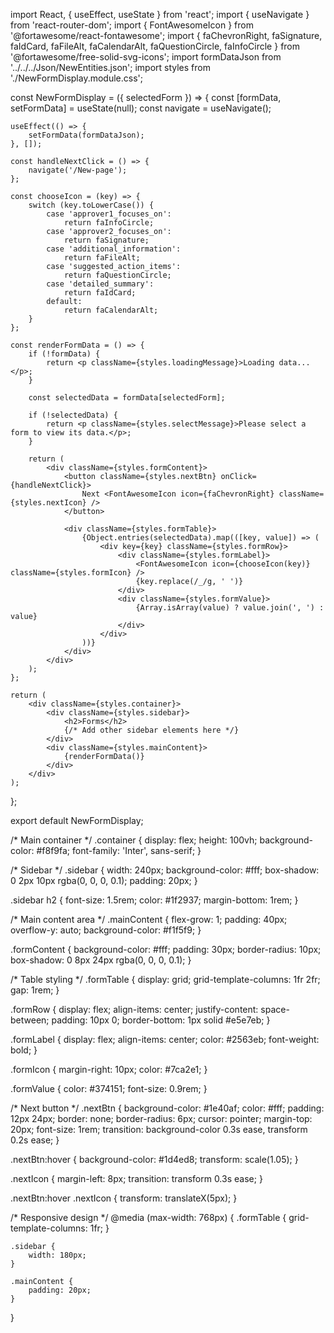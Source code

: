 import React, { useEffect, useState } from 'react';
import { useNavigate } from 'react-router-dom';
import { FontAwesomeIcon } from '@fortawesome/react-fontawesome';
import {
    faChevronRight, faSignature, faIdCard, faFileAlt, faCalendarAlt,
    faQuestionCircle, faInfoCircle
} from '@fortawesome/free-solid-svg-icons';
import formDataJson from '../../../Json/NewEntities.json';
import styles from './NewFormDisplay.module.css';

const NewFormDisplay = ({ selectedForm }) => {
    const [formData, setFormData] = useState(null);
    const navigate = useNavigate();

    useEffect(() => {
        setFormData(formDataJson);
    }, []);

    const handleNextClick = () => {
        navigate('/New-page');
    };

    const chooseIcon = (key) => {
        switch (key.toLowerCase()) {
            case 'approver1_focuses_on':
                return faInfoCircle;
            case 'approver2_focuses_on':
                return faSignature;
            case 'additional_information':
                return faFileAlt;
            case 'suggested_action_items':
                return faQuestionCircle;
            case 'detailed_summary':
                return faIdCard;
            default:
                return faCalendarAlt;
        }
    };

    const renderFormData = () => {
        if (!formData) {
            return <p className={styles.loadingMessage}>Loading data...</p>;
        }

        const selectedData = formData[selectedForm];

        if (!selectedData) {
            return <p className={styles.selectMessage}>Please select a form to view its data.</p>;
        }

        return (
            <div className={styles.formContent}>
                <button className={styles.nextBtn} onClick={handleNextClick}>
                    Next <FontAwesomeIcon icon={faChevronRight} className={styles.nextIcon} />
                </button>

                <div className={styles.formTable}>
                    {Object.entries(selectedData).map(([key, value]) => (
                        <div key={key} className={styles.formRow}>
                            <div className={styles.formLabel}>
                                <FontAwesomeIcon icon={chooseIcon(key)} className={styles.formIcon} />
                                {key.replace(/_/g, ' ')}
                            </div>
                            <div className={styles.formValue}>
                                {Array.isArray(value) ? value.join(', ') : value}
                            </div>
                        </div>
                    ))}
                </div>
            </div>
        );
    };

    return (
        <div className={styles.container}>
            <div className={styles.sidebar}>
                <h2>Forms</h2>
                {/* Add other sidebar elements here */}
            </div>
            <div className={styles.mainContent}>
                {renderFormData()}
            </div>
        </div>
    );
};

export default NewFormDisplay;


/* Main container */
.container {
    display: flex;
    height: 100vh;
    background-color: #f8f9fa;
    font-family: 'Inter', sans-serif;
}

/* Sidebar */
.sidebar {
    width: 240px;
    background-color: #fff;
    box-shadow: 0 2px 10px rgba(0, 0, 0, 0.1);
    padding: 20px;
}

.sidebar h2 {
    font-size: 1.5rem;
    color: #1f2937;
    margin-bottom: 1rem;
}

/* Main content area */
.mainContent {
    flex-grow: 1;
    padding: 40px;
    overflow-y: auto;
    background-color: #f1f5f9;
}

.formContent {
    background-color: #fff;
    padding: 30px;
    border-radius: 10px;
    box-shadow: 0 8px 24px rgba(0, 0, 0, 0.1);
}

/* Table styling */
.formTable {
    display: grid;
    grid-template-columns: 1fr 2fr;
    gap: 1rem;
}

.formRow {
    display: flex;
    align-items: center;
    justify-content: space-between;
    padding: 10px 0;
    border-bottom: 1px solid #e5e7eb;
}

.formLabel {
    display: flex;
    align-items: center;
    color: #2563eb;
    font-weight: bold;
}

.formIcon {
    margin-right: 10px;
    color: #7ca2e1;
}

.formValue {
    color: #374151;
    font-size: 0.9rem;
}

/* Next button */
.nextBtn {
    background-color: #1e40af;
    color: #fff;
    padding: 12px 24px;
    border: none;
    border-radius: 6px;
    cursor: pointer;
    margin-top: 20px;
    font-size: 1rem;
    transition: background-color 0.3s ease, transform 0.2s ease;
}

.nextBtn:hover {
    background-color: #1d4ed8;
    transform: scale(1.05);
}

.nextIcon {
    margin-left: 8px;
    transition: transform 0.3s ease;
}

.nextBtn:hover .nextIcon {
    transform: translateX(5px);
}

/* Responsive design */
@media (max-width: 768px) {
    .formTable {
        grid-template-columns: 1fr;
    }

    .sidebar {
        width: 180px;
    }

    .mainContent {
        padding: 20px;
    }
}
